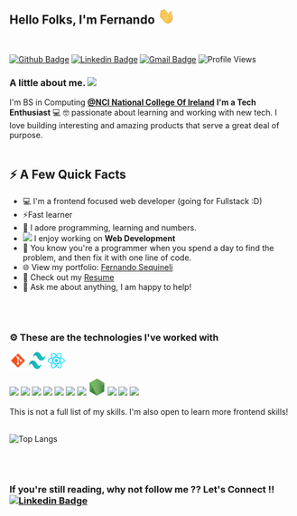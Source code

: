 ## Hello Folks, I'm Fernando <img src="https://github.com/FernandoSequineli/FernandoSequineli/blob/main/assets/wave.gif" width="30px">

<br/>

[![Github Badge](http://img.shields.io/badge/-Github-black?style=flat-square&logo=github&link=https://github.com/Defcon27/)](https://github.com/FernandoSequineli/)
[![Linkedin Badge](https://img.shields.io/badge/-LinkedIn-blue?style=flat-square&logo=Linkedin&logoColor=white&link=https://www.linkedin.com/in/fernando-sequineli/)](https://www.linkedin.com/in/fernando-sequineli/)
[![Gmail Badge](https://img.shields.io/badge/-Gmail-d14836?style=flat-square&logo=Gmail&logoColor=white&link=mailto:sequineli.fernando@gmail.com)](mailto:sequineli.fernando@gmail.com)
![Profile Views](https://komarev.com/ghpvc/?username=FernandoSequineli)


### A little about me. <img src="https://media.giphy.com/media/VgCDAzcKvsR6OM0uWg/giphy.gif" width="40">

I'm BS in Computing **[@NCI National College Of Ireland](https://www.ncirl.ie/)** 
 **I'm a Tech Enthusiast** 💻 🤓 passionate about learning and working with new tech. I love building interesting and amazing products that serve a great deal of purpose.<br/><br/>

## ⚡️ A Few Quick Facts

- 💻 I'm a frontend focused web developer (going for Fullstack :D)
- ⚡️Fast learner
- 🤟 I adore programming, learning and numbers.
- <img src="https://media.giphy.com/media/WUlplcMpOCEmTGBtBW/giphy.gif" width="25"> I enjoy working on **Web Development**
- 🧩 You know you're a programmer when you spend a day to find the problem, and then fix it with one line of code.
- 🌐 View my portfolio: [Fernando Sequineli](https://fernandosequineli.github.io/portfolio/)
- 📙 Check out my [Resume](https://github.com/FernandoSequineli/portfolio/blob/main/public/resume.pdf)
- 💬 Ask me about anything, I am happy to help!

<br/><br/>

### ⚙️ These are the technologies I've worked with

<code><img height="30" width="30" src="https://github.com/FernandoSequineli/FernandoSequineli/blob/main/assets/git.png"></code>
<code><img height="30" width="30" src="https://github.com/FernandoSequineli/FernandoSequineli/blob/main/assets/tailwindcss.svg"></code>
<code><img height="30" width="30" src="https://github.com/FernandoSequineli/FernandoSequineli/blob/main/assets/react.png"></code>

<code><img height="30" src="https://cdn.svgporn.com/logos/javascript.svg"></code>
<code><img height="30" src="https://cdn.svgporn.com/logos/html-5.svg"></code>
<code><img height="30" src="https://cdn.svgporn.com/logos/css-3.svg"></code>
<code><img height="30" src="https://cdn.svgporn.com/logos/php.svg"></code>
<code><img height="30" src="https://cdn.svgporn.com/logos/bootstrap.svg"></code>
<code><img height="30" src="https://cdn.svgporn.com/logos/mysql.svg"></code>
<code><img height="30" src="https://cdn.svgporn.com/logos/xampp.svg"></code>
<code><img height="30" src="https://raw.githubusercontent.com/github/explore/80688e429a7d4ef2fca1e82350fe8e3517d3494d/topics/nodejs/nodejs.png"></code>
<code><img height="30" src="https://cdn.svgporn.com/logos/visual-studio-code.svg"></code>
<code><img height="30" src="https://cdn.svgporn.com/logos/terminal.svg"></code>
<code><img height="30" src="https://cdn.svgporn.com/logos/git-icon.svg"></code>
<br/><br/>
This is not a full list of my skills. I'm also open to learn more frontend skills!
<br/><br/>

![Top Langs](https://github-readme-stats.vercel.app/api/top-langs/?username=FernandoSequineli&layout=compact)


<br/><br/>

### If you're still reading, why not follow me ?? Let's Connect !! [![Linkedin Badge](https://img.shields.io/badge/-LinkedIn-blue?style=flat-square&logo=Linkedin&logoColor=white&link=https://www.linkedin.com/in/fernando-sequineli/)](https://www.linkedin.com/in/fernando-sequineli/)
